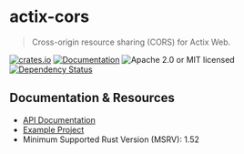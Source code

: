 # actix-cors

> Cross-origin resource sharing (CORS) for Actix Web.

[![crates.io](https://img.shields.io/crates/v/actix-cors?label=latest)](https://crates.io/crates/actix-cors)
[![Documentation](https://docs.rs/actix-cors/badge.svg?version=0.6.0-beta.5)](https://docs.rs/actix-cors/0.6.0-beta.5)
![Apache 2.0 or MIT licensed](https://img.shields.io/crates/l/actix-cors)
[![Dependency Status](https://deps.rs/crate/actix-cors/0.6.0-beta.5/status.svg)](https://deps.rs/crate/actix-cors/0.6.0-beta.5)

## Documentation & Resources

- [API Documentation](https://docs.rs/actix-cors)
- [Example Project](https://github.com/actix/examples/tree/master/security/web-cors)
- Minimum Supported Rust Version (MSRV): 1.52
